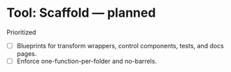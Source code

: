 # Tool: Scaffold — planned

Prioritized

- [ ] Blueprints for transform wrappers, control components, tests, and docs pages.
- [ ] Enforce one-function-per-folder and no-barrels.
